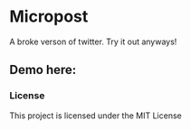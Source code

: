 # Micropost
A broke verson of twitter. Try it out anyways!

## Demo here:
> 

### License

This project is licensed under the MIT License
